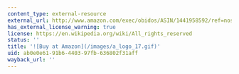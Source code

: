 ```yaml
---
content_type: external-resource
external_url: http://www.amazon.com/exec/obidos/ASIN/1441958592/ref=nosim/mitopencourse-20
has_external_license_warning: true
license: https://en.wikipedia.org/wiki/All_rights_reserved
status: ''
title: '![Buy at Amazon](/images/a_logo_17.gif)'
uid: ab0e0e61-91b6-4403-97fb-636802f31aff
wayback_url: ''
---
```

